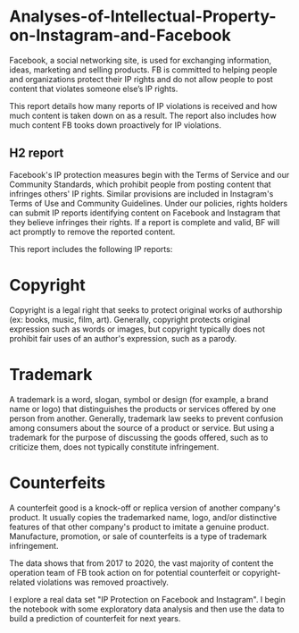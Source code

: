 # Analyses-of-Intellectual-Property-on-Instagram-and-Facebook

  Facebook, a social networking site, is used for exchanging information, ideas, marketing and selling products. FB is committed to helping people and organizations protect their IP rights and do not allow people to post content that violates someone else’s IP rights.

  This report details how many reports of IP violations is received and how much content is taken down on as a result. The report also includes how much content FB tooks down proactively for IP violations.

## H2 report
  Facebook's IP protection measures begin with the Terms of Service and our Community Standards, which prohibit people from posting content that infringes others' IP rights. Similar provisions are included in Instagram's Terms of Use and Community Guidelines. Under our policies, rights holders can submit IP reports identifying content on Facebook and Instagram that they believe infringes their rights. If a report is complete and valid, BF will act promptly to remove the reported content.

  This report includes the following IP reports:
# Copyright
  Copyright is a legal right that seeks to protect original works of authorship (ex: books, music, film, art). Generally, copyright protects original expression such as words or images, but copyright typically does not prohibit fair uses of an author's expression, such as a parody.
# Trademark
  A trademark is a word, slogan, symbol or design (for example, a brand name or logo) that distinguishes the products or services offered by one person from another. Generally, trademark law seeks to prevent confusion among consumers about the source of a product or service. But using a trademark for the purpose of discussing the goods offered, such as to criticize them, does not typically constitute infringement.
# Counterfeits
  A counterfeit good is a knock-off or replica version of another company's product. It usually copies the trademarked name, logo, and/or distinctive features of that other company's product to imitate a genuine product. Manufacture, promotion, or sale of counterfeits is a type of trademark infringement.

  The data shows that from 2017 to 2020, the vast majority of content the operation team of FB took action on for potential counterfeit or copyright-related violations was removed proactively.

  I explore a real data set "IP Protection on Facebook and Instagram". I begin the notebook with some exploratory data analysis and then use the data to build a prediction of counterfeit for next years.
